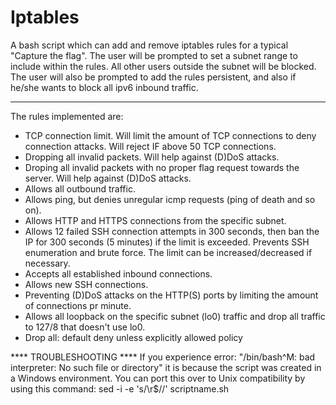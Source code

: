 # Iptables
A bash script which can add and remove iptables rules for a typical "Capture the flag". The user will be prompted to set a subnet range to include within the rules. All other users outside the subnet will be blocked. The user will also be prompted to add the rules persistent, and also if he/she wants to block all ipv6 inbound traffic.

--------------------------------------------------------------------

The rules implemented are:

- TCP connection limit. Will limit the amount of TCP connections to deny connection attacks. Will reject IF above 50 TCP connections.
- Dropping all invalid packets. Will help against (D)DoS attacks.
- Droping all invalid packets with no proper flag request towards the server. Will help against (D)DoS attacks.
- Allows all outbound traffic.
- Allows ping, but denies unregular icmp requests (ping of death and so on).
- Allows HTTP and HTTPS connections from the specific subnet.
- Allows 12 failed SSH connection attempts in 300 seconds, then ban the IP for 300 seconds (5 minutes) if the limit is exceeded. Prevents SSH enumeration and brute force. The limit can be increased/decreased if necessary.
- Accepts all established inbound connections.
- Allows new SSH connections.
- Preventing (D)DoS attacks on the HTTP(S) ports by limiting the amount of connections pr minute.
- Allows all loopback on the specific subnet (lo0) traffic and drop all traffic to 127/8 that doesn't use lo0.
- Drop all: default deny unless explicitly allowed policy


**** TROUBLESHOOTING ****
If you experience error: "/bin/bash^M: bad interpreter: No such file or directory" it is because the script was created in a Windows environment. You can port this over to Unix compatibility by using this command:
sed -i -e 's/\r$//' scriptname.sh
